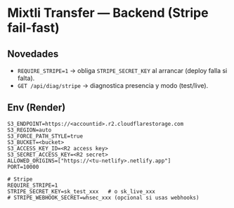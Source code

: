 # Mixtli Transfer — Backend (Stripe fail-fast)

## Novedades
- `REQUIRE_STRIPE=1` → obliga `STRIPE_SECRET_KEY` al arrancar (deploy falla si falta).
- `GET /api/diag/stripe` → diagnostica presencia y modo (test/live).

## Env (Render)
```
S3_ENDPOINT=https://<accountid>.r2.cloudflarestorage.com
S3_REGION=auto
S3_FORCE_PATH_STYLE=true
S3_BUCKET=<bucket>
S3_ACCESS_KEY_ID=<R2 access key>
S3_SECRET_ACCESS_KEY=<R2 secret>
ALLOWED_ORIGINS=["https://<tu-netlify>.netlify.app"]
PORT=10000

# Stripe
REQUIRE_STRIPE=1
STRIPE_SECRET_KEY=sk_test_xxx   # o sk_live_xxx
# STRIPE_WEBHOOK_SECRET=whsec_xxx (opcional si usas webhooks)
```
